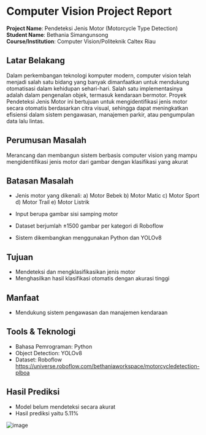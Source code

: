 # Computer Vision Project Report

**Project Name**: Pendeteksi Jenis Motor (Motorcycle Type Detection)  
**Student Name**: Bethania Simangunsong  
**Course/Institution**: Computer Vision/Politeknik Caltex Riau  

## Latar Belakang
Dalam perkembangan teknologi komputer modern, computer vision telah menjadi salah satu bidang yang banyak dimanfaatkan untuk mendukung otomatisasi dalam kehidupan sehari-hari. Salah satu implementasinya adalah dalam pengenalan objek, termasuk kendaraan bermotor. Proyek Pendeteksi Jenis Motor ini bertujuan untuk mengidentifikasi jenis motor secara otomatis berdasarkan citra visual, sehingga dapat meningkatkan efisiensi dalam sistem pengawasan, manajemen parkir, atau pengumpulan data lalu lintas.

## Perumusan Masalah
 Merancang dan membangun sistem berbasis computer vision yang mampu mengidentifikasi jenis motor dari gambar dengan klasifikasi yang akurat

## Batasan Masalah
- Jenis motor yang dikenali:
    a) Motor Bebek
    b) Motor Matic
    c) Motor Sport
    d) Motor Trail
    e) Motor Listrik

- Input berupa gambar sisi samping motor
- Dataset berjumlah ±1500 gambar per kategori di Roboflow
- Sistem dikembangkan menggunakan Python dan YOLOv8
  
## Tujuan
- Mendeteksi dan mengklasifikasikan jenis motor
- Menghasilkan hasil klasifikasi otomatis dengan akurasi tinggi

## Manfaat
- Mendukung sistem pengawasan dan manajemen kendaraan

## Tools & Teknologi
- Bahasa Pemrograman: Python
- Object Detection: YOLOv8
- Dataset: Roboflow https://universe.roboflow.com/bethaniaworkspace/motorcycledetection-plboa

## Hasil Prediksi
- Model belum mendeteksi secara akurat
- Hasil prediksi yaitu 5.11%
  
![image](https://github.com/user-attachments/assets/b6676edf-b399-48e7-93b7-66aa7dc69f5b)
